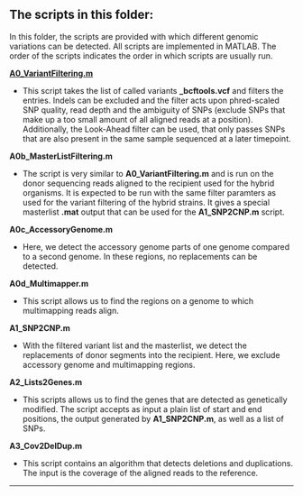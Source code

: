 ## The scripts in this folder:
In this folder, the scripts are provided with which different genomic variations can be detected. All scripts are implemented in MATLAB. The order of the scripts indicates the order in which scripts are usually run.

[**A0_VariantFiltering.m**](https://github.com/Easybel/DetectionGV/blob/main/1_Detection/A0_VariantFiltering.m )
- This script takes the list of called variants **_bcftools.vcf** and filters the entries. Indels can be excluded and the filter acts upon phred-scaled SNP quality, read depth and the ambiguity of SNPs (exclude SNPs that make up a too small amount of all aligned reads at a position). Additionally, the Look-Ahead filter can be used, that only passes SNPs that are also present in the same sample sequenced at a later timepoint. 

**A0b_MasterListFiltering.m**
- The script is very similar to **A0_VariantFiltering.m** and is run on the donor sequencing reads aligned to the recipient used for the hybrid organisms. It is expected to be run with the same filter paramters as used for the variant filtering of the hybrid strains. It gives a special masterlist **.mat** output that can be used for the **A1_SNP2CNP.m** script. 

**A0c_AccessoryGenome.m**
- Here, we detect the accessory genome parts of one genome compared to a second genome. In these regions, no replacements can be detected. 

**A0d_Multimapper.m**
- This script allows us to find the regions on a genome to which multimapping reads align.

**A1_SNP2CNP.m** 
- With the filtered variant list and the masterlist, we detect the replacements of donor segments into the recipient. Here, we exclude accessory genome and multimapping regions.

**A2_Lists2Genes.m** 
- This scripts allows us to find the genes that are detected as genetically modified. The script accepts as input a plain list of start and end positions, the output generated by **A1_SNP2CNP.m**, as well as a list of SNPs. 
 
**A3_Cov2DelDup.m** 
- This script contains an algorithm that detects deletions and duplications. The input is the coverage of the aligned reads to the reference.

---------------------------------------------------
